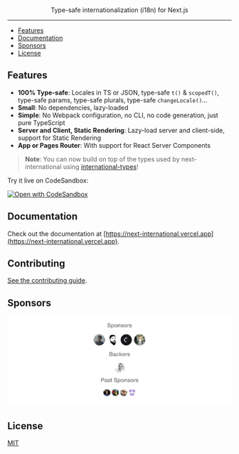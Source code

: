 <p align="center">
  <picture>
    <source media="(prefers-color-scheme: dark)" srcset="https://github.com/QuiiBz/next-international/blob/main/assets/logo-white.png" />
    <source media="(prefers-color-scheme: light)" srcset="https://github.com/QuiiBz/next-international/blob/main/assets/logo-black.png" />
    <img alt="" height="100px" src="https://github.com/QuiiBz/next-international/blob/main/assets/logo-white.png" />
  </picture>
  <br />
  Type-safe internationalization (i18n) for Next.js
</p>

---

- [Features](#features)
- [Documentation](#documentation)
- [Sponsors](#sponsors)
- [License](#license)

## Features

- **100% Type-safe**: Locales in TS or JSON, type-safe `t()` & `scopedT()`, type-safe params, type-safe plurals, type-safe `changeLocale()`...
- **Small**: No dependencies, lazy-loaded
- **Simple**: No Webpack configuration, no CLI, no code generation, just pure TypeScript
- **Server and Client, Static Rendering**: Lazy-load server and client-side, support for Static Rendering
- **App or Pages Router**: With support for React Server Components

> **Note**: You can now build on top of the types used by next-international using [international-types](https://github.com/QuiiBz/next-international/tree/main/packages/international-types)!

Try it live on CodeSandbox:

[![Open with CodeSandbox](https://assets.codesandbox.io/github/button-edit-lime.svg)](https://codesandbox.io/p/sandbox/jovial-paper-skkprk?file=%2Fapp%2F%5Blocale%5D%2Fpage.tsx%3A1%2C1)

## Documentation

Check out the documentation at [https://next-international.vercel.app](https://next-international.vercel.app).

## Contributing

[See the contributing guide](./CONTRIBUTING.md).

## Sponsors

![Sponsors](https://github.com/QuiiBz/dotfiles/blob/main/sponsors.png?raw=true)

## License

[MIT](./LICENSE)
